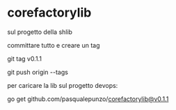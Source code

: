 # corefactorylib

sul progetto della shlib 

committare tutto e creare un tag

git tag v0.1.1

git push origin --tags

 

 

per caricare la lib sul progetto devops:

go get github.com/pasqualepunzo/corefactorylib@v0.1.1
